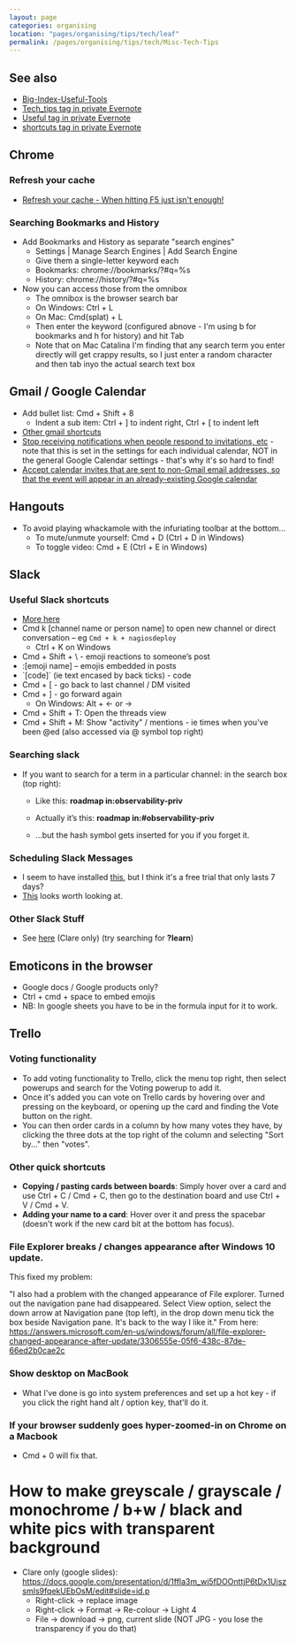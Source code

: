 ```yaml
---
layout: page
categories: organising 
location: "pages/organising/tips/tech/leaf"
permalink: /pages/organising/tips/tech/Misc-Tech-Tips
---
```


## See also

- [Big-Index-Useful-Tools](/pages/organising/bigindex/Big-Index-Useful-Tools)
- [Tech_tips tag in private Evernote](https://www.evernote.com/client/web?login=true#?an=true&n=7ae17d68-c956-43fd-841f-a3daba3b85ef&query=tag%1FTech_tips%1FtagGuid%3A08037cff-5a39-2ec3-a52c-2eb07865f253%1Eview%3AVIEW%2FALL_NOTES&)
- [Useful tag in private Evernote](https://www.evernote.com/client/web?login=true#?an=true&n=7ae17d68-c956-43fd-841f-a3daba3b85ef&query=tag%1FUseful%1FtagGuid%3A445d553a-0d3d-80ce-5f4e-641a12368bae%1Eview%3AVIEW%2FALL_NOTES&)
- [shortcuts tag in private Evernote](https://www.evernote.com/client/web?login=true#?an=true&n=ba3426a1-35e2-47d5-888d-445432271c8c&query=tag%1Fshortcuts%1FtagGuid%3A830603fb-b0ba-403f-9177-3e3ae2b8a9a0%1Eview%3AVIEW%2FALL_NOTES&)
 
## Chrome

### Refresh your cache

- [Refresh your cache - When hitting F5 just isn't enough!](http://refreshyourcache.com/en/cache/)

### Searching Bookmarks and History

- Add Bookmarks and History as separate "search engines"
    - Settings | Manage Search Engines | Add Search Engine
    - Give them a single-letter keyword each
    - Bookmarks: chrome://bookmarks/?#q=%s
    - History: chrome://history/?#q=%s
- Now you can access those from the omnibox
    - The omnibox is the browser search bar
    - On Windows: Ctrl + L
    - On Mac: Cmd(splat) + L
    - Then enter the keyword (configured abnove - I'm using b for bookmarks and h for history) and hit Tab
    - Note that on Mac Catalina I'm finding that any search term you enter directly will get crappy results, so I just enter a random character and then tab inyo the actual search text box

## Gmail / Google Calendar

- Add bullet list: Cmd + Shift + 8
  - Indent a sub item: Ctrl + ] to indent right, Ctrl + [ to indent left
- [Other gmail shortcuts](https://blog.hubspot.com/sales/gmail-keyboard-shortcuts)
- [Stop receiving notifications when people respond to invitations, etc](https://xfanatical.com/blog/how-to-turn-off-the-rsvp-responses-from-google-calendar/#:~:text=In%20the%20left%20panel%20%3E%20Settings,select%20None%20for%20this%20entry.) - note that this is set in the settings for each individual calendar, NOT in the general Google Calendar settings - that's why it's so hard to find!
- [Accept calendar invites that are sent to non-Gmail email addresses, so that the event will appear in an already-existing Google calendar](https://support.google.com/calendar/thread/112993141?hl=en/how-do-i-accept-calendar-invite-sent-to-non-gmail-address-so-event-appears-in-calendar-for-gmail-a-c/how-do-i-accept-calendar-invite-sent-to-non-gmail-address-so-event-appears-in-calendar-for-gmail-a-c#)

## Hangouts

- To avoid playing whackamole with the infuriating toolbar at the bottom...
  - To mute/unmute yourself: Cmd + D (Ctrl + D in Windows)
  - To toggle video: Cmd + E (Ctrl + E in Windows)

## Slack

### Useful Slack shortcuts

- [More here](https://slack.com/intl/en-gb/help/articles/201374536-Slack-keyboard-shortcuts#mac-1)
- Cmd k \[channel name or person name\] to open new channel or direct conversation – eg `Cmd + k +
    nagiosdeploy`
  - Ctrl + K on Windows
- Cmd + Shift + \\ - emoji reactions to someone’s post
- :\[emoji name\] – emojis embedded in posts
- \`\[code\]\` (ie text encased by back ticks) - code
- Cmd + [ - go back to last channel / DM visited
- Cmd + ] - go forward again
  - On Windows: Alt + <- or ->
- Cmd + Shift + T: Open the threads view
- Cmd + Shift + M: Show "activity" / mentions - ie times when you've been @ed (also accessed via @ symbol top right)

### Searching slack

  - If you want to search for a term in a particular channel: in the
    search box (top right):
    
      - Like this: **roadmap in:observability-priv**
    
      - Actually it’s this: **roadmap in:\#observability-priv**
    
      - ...but the hash symbol gets inserted for you if you forget it.

### Scheduling Slack Messages

- I seem to have installed [this](https://slackscheduler.com/blogs/slack-scheduler-blog/how-to-send-a-slack-message-at-a-specific-time), but I think it's a free trial that only lasts 7 days?
- [This](https://slack.com/intl/en-gb/slack-tips/schedule-messages-in-the-future) looks worth looking at.

### Other Slack Stuff

- See [here](https://docs.google.com/document/d/1ydXrsZX_g9uyvgMoZUovT0G8L5OcrXxRQDSWzw3ULDo/edit) (Clare only) (try searching for **?learn**)

## Emoticons in the browser

- Google docs / Google products only?
- Ctrl + cmd + space to embed emojis
- NB: In google sheets you have to be in the formula input for it to
  work.

## Trello

### Voting functionality

- To add voting functionality to Trello, click the menu top right, then select powerups and search for the Voting powerup to add it.
- Once it's added you can vote on Trello cards by hovering over and pressing on the keyboard, or opening up the card and finding the Vote button on the right.
- You can then order cards in a column by how many votes they have, by clicking the three dots at the top right of the column and selecting "Sort by..." then "votes".

### Other quick shortcuts

- **Copying / pasting cards between boards**: Simply hover over a card and use Ctrl + C / Cmd + C, then go to the destination board and use Ctrl + V / Cmd + V.
- **Adding your name to a card**: Hover over it and press the spacebar (doesn't work if the new card bit at the bottom has focus).

### File Explorer breaks / changes appearance after Windows 10 update.

This fixed my problem:

"I also had a problem with the changed appearance of File explorer.  Turned out the navigation pane had disappeared.   Select View option, select the down arrow at Navigation pane (top left), in the drop down menu tick the box beside Navigation pane.  It's back to the way I like it." From here: https://answers.microsoft.com/en-us/windows/forum/all/file-explorer-changed-appearance-after-update/3306555e-05f6-438c-87de-66ed2b0cae2c

### Show desktop on MacBook

- What I've done is go into system preferences and set up a hot key - if you click the right hand alt / option key, that'll do it.

### If your browser suddenly goes hyper-zoomed-in on Chrome on a Macbook

- Cmd + 0 will fix that.

# How to make greyscale / grayscale / monochrome / b+w / black and white pics with transparent background

- Clare only (google slides): https://docs.google.com/presentation/d/1ffla3m_wi5fDOOnttjP6tDx1UiszsmIs9fqekUEbOsM/edit#slide=id.p
  - Right-click -> replace image
  - Right-click -> Format -> Re-colour -> Light 4
  - File -> download -> png, current slide (NOT JPG - you lose the transparency if you do that)
